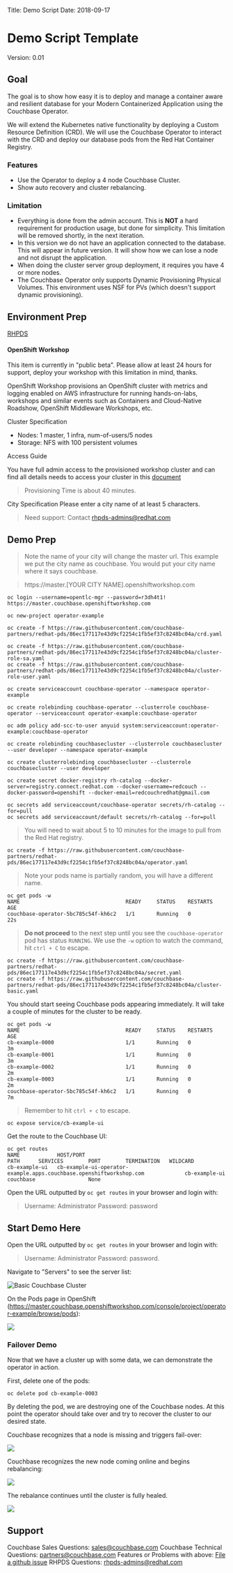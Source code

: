 Title: Demo Script
Date: 2018-09-17

# Demo Script Template
Version: 0.01

## Goal
The goal is to show how easy it is to deploy and manage a container aware and resilient database for your Modern Containerized Application using the Couchbase Operator.

We will extend the Kubernetes native functionality by deploying a Custom Resource Definition (CRD). We will use the Couchbase Operator to interact with the CRD and deploy our database pods from the Red Hat Container Registry.

### Features
- Use the Operator to deploy a 4 node Couchbase Cluster.
- Show auto recovery and cluster rebalancing.

### Limitation
- Everything is done from the admin account. This is **NOT** a hard requirement for production usage, but done for simplicity. This limitation will be removed shortly, in the next iteration.
- In this version we do not have an application connected to the database. This will appear in future version. It will show how we can lose a node and not disrupt the application.
- When doing the cluster server group deployment, it requires you have 4 or more nodes.
- The Couchbase Operator only supports Dynamic Provisioning Physical Volumes. This environment uses NSF for PVs (which doesn't support dynamic provisioning).

## Environment Prep
[RHPDS](https://rhpds.redhat.com/)

#### OpenShift Workshop
This item is currently in "public beta". Please allow at least 24 hours for support, deploy your workshop with this limitation in mind, thanks.

OpenShift Workshop provisions an OpenShift cluster with metrics and logging enabled on AWS infrastructure for running hands-on-labs, workshops and similar events such as Containers and Cloud-Native Roadshow, OpenShift Middleware Workshops, etc.

Cluster Specification
- Nodes: 1 master, 1 infra, num-of-users/5 nodes
- Storage: NFS with 100 persistent volumes

Access Guide

You have full admin access to the provisioned workshop cluster and can find all details needs to access your cluster in this [document](http://bit.ly/rhpds-openshift-workshop-guide)

> Provisioning Time is about 40 minutes.

City Specification
Please enter a city name of at least 5 characters.

> Need support: Contact [rhpds-admins@redhat.com](mailto:rhpds-admins@redhat.com)

## Demo Prep
> Note the name of your city will change the master url. This example we put the city name as couchbase. You would put your city name where it says couchbase.

> https://master.[YOUR CITY NAME].openshiftworkshop.com

```
oc login --username=opentlc-mgr --password=r3dh4t1! https://master.couchbase.openshiftworkshop.com

oc new-project operator-example

oc create -f https://raw.githubusercontent.com/couchbase-partners/redhat-pds/86ec177117e43d9cf2254c1fb5ef37c8248bc04a/crd.yaml

oc create -f https://raw.githubusercontent.com/couchbase-partners/redhat-pds/86ec177117e43d9cf2254c1fb5ef37c8248bc04a/cluster-role-sa.yaml
oc create -f https://raw.githubusercontent.com/couchbase-partners/redhat-pds/86ec177117e43d9cf2254c1fb5ef37c8248bc04a/cluster-role-user.yaml

oc create serviceaccount couchbase-operator --namespace operator-example

oc create rolebinding couchbase-operator --clusterrole couchbase-operator --serviceaccount operator-example:couchbase-operator

oc adm policy add-scc-to-user anyuid system:serviceaccount:operator-example:couchbase-operator

oc create rolebinding couchbasecluster --clusterrole couchbasecluster --user developer --namespace operator-example

oc create clusterrolebinding couchbasecluster --clusterrole couchbasecluster --user developer

oc create secret docker-registry rh-catalog --docker-server=registry.connect.redhat.com --docker-username=redcouch --docker-password=openshift --docker-email=redcouchredhat@gmail.com

oc secrets add serviceaccount/couchbase-operator secrets/rh-catalog --for=pull
oc secrets add serviceaccount/default secrets/rh-catalog --for=pull
```
> You will need to wait about 5 to 10 minutes for the image to pull from the Red Hat registry.

```
oc create -f https://raw.githubusercontent.com/couchbase-partners/redhat-pds/86ec177117e43d9cf2254c1fb5ef37c8248bc04a/operator.yaml
```
> Note your pods name is partially random, you will have a different name.

```
oc get pods -w
NAME                                  READY     STATUS    RESTARTS   AGE
couchbase-operator-5bc785c54f-kh6c2   1/1       Running   0          22s
```
> **Do not proceed** to the next step until you see the `couchbase-operator` pod has status `RUNNING`. We use the `-w` option to watch the command, hit `ctrl + C` to escape.

```
oc create -f https://raw.githubusercontent.com/couchbase-partners/redhat-pds/86ec177117e43d9cf2254c1fb5ef37c8248bc04a/secret.yaml
oc create -f https://raw.githubusercontent.com/couchbase-partners/redhat-pds/86ec177117e43d9cf2254c1fb5ef37c8248bc04a/cluster-basic.yaml
```
You should start seeing Couchbase pods appearing immediately. It will take a couple of minutes for the cluster to be ready.

```
oc get pods -w
NAME                                  READY     STATUS    RESTARTS   AGE
cb-example-0000                       1/1       Running   0          3m
cb-example-0001                       1/1       Running   0          3m
cb-example-0002                       1/1       Running   0          2m
cb-example-0003                       1/1       Running   0          2m
couchbase-operator-5bc785c54f-kh6c2   1/1       Running   0          7m
```
> Remember to hit `ctrl + c` to escape.

```
oc expose service/cb-example-ui
```
Get the route to the Couchbase UI:

```
oc get routes
NAME            HOST/PORT                                                             PATH      SERVICES        PORT        TERMINATION   WILDCARD
cb-example-ui   cb-example-ui-operator-example.apps.couchbase.openshiftworkshop.com             cb-example-ui   couchbase                 None
```

Open the URL outputted by `oc get routes` in your browser and login with:
> Username: Administrator
> Password: password

## Start Demo Here
Open the URL outputted by `oc get routes` in your browser and login with:
> Username: Administrator
> Password: password.

Navigate to "Servers" to see the server list:

![Basic Couchbase Cluster](https://github.com/couchbase-partners/redhat-pds/blob/master/img/cb-cluster-basic.png)

On the Pods page in OpenShift (https://master.couchbase.openshiftworkshop.com/console/project/operator-example/browse/pods):

![](https://github.com/couchbase-partners/redhat-pds/blob/master/img/os-cluster-basic.png)

### Failover Demo

Now that we have a cluster up with some data, we can demonstrate the operator in action.

First, delete one of the pods:

```
oc delete pod cb-example-0003
```

By deleting the pod, we are destroying one of the Couchbase nodes. At this point the operator should take over and try to recover the cluster to our desired state.

Couchbase recognizes that a node is missing and triggers fail-over:

![](https://github.com/couchbase-partners/redhat-pds/blob/master/img/failover-1.png)

Couchbase recognizes the new node coming online and begins rebalancing:

![](https://github.com/couchbase-partners/redhat-pds/blob/master/img/failover-2.png)

The rebalance continues until the cluster is fully healed.

![](https://github.com/couchbase-partners/redhat-pds/blob/master/img/failover-3.png)

## Support
Couchbase Sales Questions: [sales@couchbase.com](mailto:sales@couchbase.com)
Couchbase Technical Questions: [partners@couchbase.com](mailto:partners@couchbase.com)
Features or Problems with above: [File a github issue](https://github.com/mwardRH/partner-field-kits/issues)
RHPDS Questions: [rhpds-admins@redhat.com](mailto:rhpds-admins@redhat.com)
